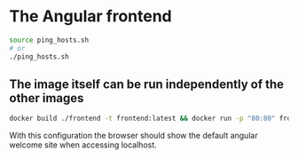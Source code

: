 # The Angular frontend

```bash
source ping_hosts.sh
# or
./ping_hosts.sh
```

## The image itself can be run independently of the other images
```bash
docker build ./frontend -t frontend:latest && docker run -p "80:80" frontend:latest
```
With this configuration the browser should show the default angular welcome site when accessing localhost.

